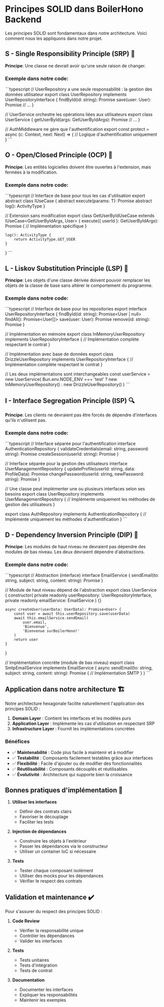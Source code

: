 # Principes SOLID dans BoilerHono Backend

Les principes SOLID sont fondamentaux dans notre architecture. Voici comment nous les appliquons dans notre projet.

## S - Single Responsibility Principle (SRP) 📌

**Principe**: Une classe ne devrait avoir qu'une seule raison de changer.

### Exemple dans notre code:

\`\`\`typescript
// UserRepository a une seule responsabilité : la gestion des données utilisateur
export class UserRepository implements UserRepositoryInterface {
    findById(id: string): Promise<User>
    save(user: User): Promise<User>
    // ...
}

// UserService orchestre les opérations liées aux utilisateurs
export class UserService {
    getUserById(args: GetUserByIdArgs): Promise<User>
    // ...
}

// AuthMiddleware ne gère que l'authentification
export const protect = async (c: Context, next: Next) => {
    // Logique d'authentification uniquement
}
\`\`\`

## O - Open/Closed Principle (OCP) 🚪

**Principe**: Les entités logicielles doivent être ouvertes à l'extension, mais fermées à la modification.

### Exemple dans notre code:

\`\`\`typescript
// Interface de base pour tous les cas d'utilisation
export abstract class IUseCase<T extends Obj = any, TRes = any> {
    abstract execute(params: T): Promise<TRes>
    abstract log(): ActivityType
}

// Extension sans modification
export class GetUserByIdUseCase extends IUseCase<GetUserByIdArgs, User> {
    execute({ userId }: GetUserByIdArgs): Promise<User> {
        // Implémentation spécifique
    }
    
    log(): ActivityType {
        return ActivityType.GET_USER
    }
}
\`\`\`

## L - Liskov Substitution Principle (LSP) 🔄

**Principe**: Les objets d'une classe dérivée doivent pouvoir remplacer les objets de la classe de base sans altérer le comportement du programme.

### Exemple dans notre code:

\`\`\`typescript
// Interface de base pour les repositories
export interface UserRepositoryInterface {
    findById(id: string): Promise<User | null>
    findAll(): Promise<User[]>
    save(user: User): Promise<User>
    remove(id: string): Promise<boolean>
}

// Implémentation en mémoire
export class InMemoryUserRepository implements UserRepositoryInterface {
    // Implémentation complète respectant le contrat
}

// Implémentation avec base de données
export class DrizzleUserRepository implements UserRepositoryInterface {
    // Implémentation complète respectant le contrat
}

// Les deux implémentations sont interchangeables
const userService = new UserService(
    Bun.env.NODE_ENV === 'test' 
        ? new InMemoryUserRepository()
        : new DrizzleUserRepository()
)
\`\`\`

## I - Interface Segregation Principle (ISP) 🔍

**Principe**: Les clients ne devraient pas être forcés de dépendre d'interfaces qu'ils n'utilisent pas.

### Exemple dans notre code:

\`\`\`typescript
// Interface séparée pour l'authentification
interface AuthenticationRepository {
    validateCredentials(email: string, password: string): Promise<boolean>
    createSession(userId: string): Promise<Session>
}

// Interface séparée pour la gestion des utilisateurs
interface UserManagementRepository {
    updateProfile(userId: string, data: ProfileData): Promise<User>
    changePassword(userId: string, newPassword: string): Promise<void>
}

// Une classe peut implémenter une ou plusieurs interfaces selon ses besoins
export class UserRepository implements UserManagementRepository {
    // Implémente uniquement les méthodes de gestion des utilisateurs
}

export class AuthRepository implements AuthenticationRepository {
    // Implémente uniquement les méthodes d'authentification
}
\`\`\`

## D - Dependency Inversion Principle (DIP) 🔀

**Principe**: Les modules de haut niveau ne devraient pas dépendre des modules de bas niveau. Les deux devraient dépendre d'abstractions.

### Exemple dans notre code:

\`\`\`typescript
// Abstraction (interface)
interface EmailService {
    sendEmail(to: string, subject: string, content: string): Promise<void>
}

// Module de haut niveau dépend de l'abstraction
export class UserService {
    constructor(
        private readonly userRepository: UserRepositoryInterface,
        private readonly emailService: EmailService
    ) {}

    async createUser(userData: UserData): Promise<User> {
        const user = await this.userRepository.save(userData)
        await this.emailService.sendEmail(
            user.email,
            'Bienvenue',
            'Bienvenue surBoilerHono!'
        )
        return user
    }
}

// Implémentation concrète (module de bas niveau)
export class SmtpEmailService implements EmailService {
    async sendEmail(to: string, subject: string, content: string): Promise<void> {
        // Implémentation SMTP
    }
}
\`\`\`

## Application dans notre architecture 🏗️

Notre architecture hexagonale facilite naturellement l'application des principes SOLID :

1. **Domain Layer** : Contient les interfaces et les modèles purs
2. **Application Layer** : Implémente les cas d'utilisation en respectant SRP
3. **Infrastructure Layer** : Fournit les implémentations concrètes

### Bénéfices

- ✅ **Maintenabilité** : Code plus facile à maintenir et à modifier
- ✅ **Testabilité** : Composants facilement testables grâce aux interfaces
- ✅ **Flexibilité** : Facile d'ajouter ou de modifier des fonctionnalités
- ✅ **Réutilisabilité** : Composants découplés et réutilisables
- ✅ **Évolutivité** : Architecture qui supporte bien la croissance

## Bonnes pratiques d'implémentation 📝

1. **Utiliser les interfaces**
   - Définir des contrats clairs
   - Favoriser le découplage
   - Faciliter les tests

2. **Injection de dépendances**
   - Construire les objets à l'extérieur
   - Passer les dépendances via le constructeur
   - Utiliser un container IoC si nécessaire

3. **Tests**
   - Tester chaque composant isolément
   - Utiliser des mocks pour les dépendances
   - Vérifier le respect des contrats

## Validation et maintenance ✔️

Pour s'assurer du respect des principes SOLID :

1. **Code Review**
   - Vérifier la responsabilité unique
   - Contrôler les dépendances
   - Valider les interfaces

2. **Tests**
   - Tests unitaires
   - Tests d'intégration
   - Tests de contrat

3. **Documentation**
   - Documenter les interfaces
   - Expliquer les responsabilités
   - Maintenir les exemples